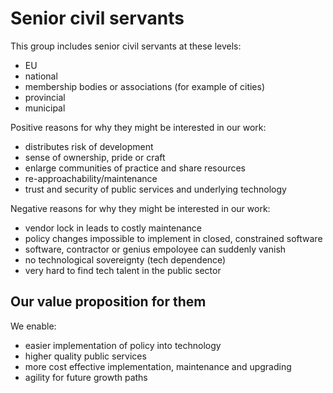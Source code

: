 # Senior civil servants

This group includes senior civil servants at these levels:

* EU
* national
* membership bodies or associations (for example of cities)
* provincial  
* municipal

Positive reasons for why they might be interested in our work:

* distributes risk of development
* sense of ownership, pride or craft
* enlarge communities of practice and share resources
* re-approachability/maintenance
* trust and security of public services and underlying technology

Negative reasons for why they might be interested in our work:

* vendor lock in leads to costly maintenance
* policy changes impossible to implement in closed, constrained software
* software, contractor or genius empoloyee can suddenly vanish
* no technological sovereignty (tech dependence)
* very hard to find tech talent in the public sector

## Our value proposition for them

We enable:

* easier implementation of policy into technology
* higher quality public services
* more cost effective implementation, maintenance and upgrading
* agility for future growth paths
